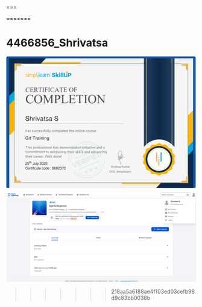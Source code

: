 
===

=======
# 4466856_Shrivatsa

![image alt](https://github.com/ss2003/4466856_Shrivatsa/blob/118dce08029f26f8a6dd0e28137d04e4de81261f/GIT%20Certificate.jpg)
![image alt](https://github.com/ss2003/4466856_Shrivatsa/blob/9295e40ecd1812a7d560b603b3f91dc0a2457017/Agile%20ss.png) 
>>>>>>> 218aa5a6188ae4f103ed03cefb98d9c83bb0038b
